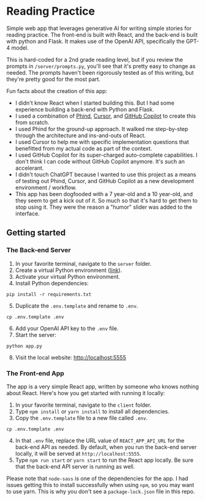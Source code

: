 # Reading Practice

Simple web app that leverages generative AI for writing simple stories for reading practice. The front-end is built with React, and the back-end is built with python and Flask. It makes use of the OpenAI API, specifically the GPT-4 model.

This is hard-coded for a 2nd grade reading level, but if you review the prompts in `/server/prompts.py`, you'll see that it's pretty easy to change as needed. The prompts haven't been rigorously tested as of this writing, but they're pretty good for the most part.

Fun facts about the creation of this app:

- I didn't know React when I started building this. But I had some experience building a back-end with Python and Flask.
- I used a combination of [Phind](https://www.phind.com/), [Cursor](https://cursor.sh/), and [GitHub Copilot](https://github.com/features/copilot) to create this from scratch.
- I used Phind for the ground-up approach. It walked me step-by-step through the architecture and ins-and-outs of React.
- I used Cursor to help me with specific implementation questions that benefitted from my actual code as part of the context.
- I used GitHub Copilot for its super-charged auto-complete capabilities. I don't think I can code without GitHub Copilot anymore. It's such an accelerant.
- I didn't touch ChatGPT because I wanted to use this project as a means of testing out Phind, Cursor, and GitHub Copilot as a new development environment / workflow.
- This app has been dogfooded with a 7 year-old and a 10 year-old, and they seem to get a kick out of it. So much so that it's hard to get them to stop using it. They were the reason a "humor" slider was added to the interface.

## Getting started

### The Back-end Server

1. In your favorite terminal, navigate to the `server` folder.
2. Create a virtual Python environment ([link](https://docs.python.org/3/library/venv.html)).
3. Activate your virtual Python environment.
4. Install Python dependencies:

```
pip install -r requirements.txt
```

5. Duplicate the `.env.template` and rename to `.env`.

```
cp .env.template .env
```

6. Add your OpenAI API key to the `.env` file.
7. Start the server:

```
python app.py
```

8. Visit the local website: [http://localhost:5555](http://localhost:5555)

### The Front-end App

The app is a very simple React app, written by someone who knows nothing about React. Here's how you get started with running it locally:

1. In your favorite terminal, navigate to the `client` folder.
2. Type `npm install` or `yarn install` to install all dependencies.
3. Copy the `.env.template` file to a new file called `.env`.

```
cp .env.template .env
```

4. In that `.env` file, replace the URL value of `REACT_APP_API_URL` for the back-end API as needed. By default, when you run the back-end server locally, it will be served at `http://localhost:5555`.
5. Type `npm run start` or `yarn start` to run the React app locally. Be sure that the back-end API server is running as well.

Please note that `node-sass` is one of the dependencies for the app. I had issues getting this to install successfully when using `npm`, so you may want to use yarn. This is why you don't see a `package-lock.json` file in this repo.